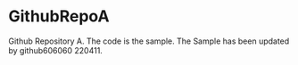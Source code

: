 # GithubRepoA
Github Repository A. 
The code is the sample.
The Sample has been updated by github606060 220411.
